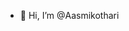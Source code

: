 - 👋 Hi, I’m @Aasmikothari

<!---
Aasmikothari/Aasmikothari is a ✨ special ✨ repository because its `README.md` (this file) appears on your GitHub profile.
You can click the Preview link to take a look at your changes.
--->
